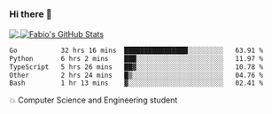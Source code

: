 ### Hi there 👋
<a href="https://github.com/fabiovincenzi/fabiovincenzi">
  <img align="center" src="https://github-readme-stats.vercel.app/api/top-langs/?username=fabiovincenzi&title_color=ffffff&text_color=c9cacc&icon_color=2bbc8a&bg_color=1d1f21&langs_count=3" />
</a>
<a href="https://github.com/fabiovincenzi/fabiovincenzi">
  <img align="center" src="https://github-readme-stats.vercel.app/api?username=fabiovincenzi&show_icons=true&line_height=27&count_private=true&title_color=ffffff&text_color=c9cacc&icon_color=2bbc8a&bg_color=1d1f21" alt="Fabio's GitHub Stats" />
</a>
<!--START_SECTION:waka-->

```txt
Go           32 hrs 16 mins  ████████████████░░░░░░░░░   63.91 %
Python       6 hrs 2 mins    ███░░░░░░░░░░░░░░░░░░░░░░   11.97 %
TypeScript   5 hrs 26 mins   ██▓░░░░░░░░░░░░░░░░░░░░░░   10.78 %
Other        2 hrs 24 mins   █▒░░░░░░░░░░░░░░░░░░░░░░░   04.76 %
Bash         1 hr 13 mins    ▓░░░░░░░░░░░░░░░░░░░░░░░░   02.41 %
```

<!--END_SECTION:waka-->

:boom: Computer Science and Engineering student
